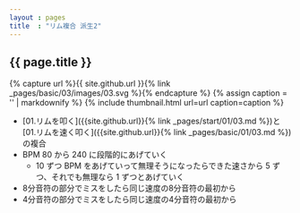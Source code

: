 ```yaml
---
layout : pages
title  : "リム複合 派生2"
---
```


## {{ page.title }}

{% capture url %}{{ site.github.url }}{% link _pages/basic/03/images/03.svg %}{% endcapture %}
{% assign caption = '' | markdownify %}
{% include thumbnail.html url=url caption=caption %}

* [01.リムを叩く]({{site.github.url}}{% link _pages/start/01/03.md %})と[01.リムを速く叩く]({{site.github.url}}{% link _pages/basic/01/03.md %})の複合
* BPM 80 から 240 に段階的にあげていく
  * 10 ずつ BPM をあげていって無理そうになったらできた速さから 5 ずつ、それでも無理なら 1 ずつとあげていく
* 8分音符の部分でミスをしたら同じ速度の8分音符の最初から
* 4分音符の部分でミスをしたら同じ速度の4分音符の最初から